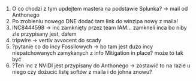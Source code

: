 1. O co chodzi z tym updejtem mastera na podstawie Splunka? -> mail od Anthonego
2.  Po zrobieniu nowego DNE dodać tam link do winzipa nowy z maila!
3. INC8444598 -> inc zamknięty przez team IAM... zamkneli inca bo niby zle przypisany jest, dałem 
4. tripwire -> vertiv avvocent do scady 
5. ?pytanie co do incy Fossilowych -> bo tam jest dużo incy niepatchowanych zamykanych z info Mitigation in place? może to tak być 
6. ?Ten inc z NVIDI jest przypisany do Anthonego -> zostawić to na razie u niego czy dożucić listę softów z maila i do johna znowu?
   

